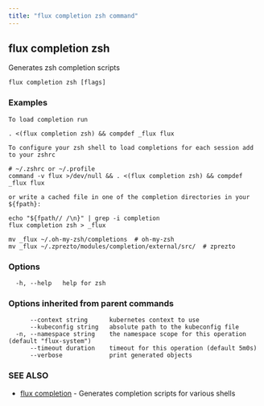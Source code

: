 ```yaml
---
title: "flux completion zsh command"
---
```

## flux completion zsh

Generates zsh completion scripts

```
flux completion zsh [flags]
```

### Examples

```
To load completion run

. <(flux completion zsh) && compdef _flux flux

To configure your zsh shell to load completions for each session add to your zshrc

# ~/.zshrc or ~/.profile
command -v flux >/dev/null && . <(flux completion zsh) && compdef _flux flux

or write a cached file in one of the completion directories in your ${fpath}:

echo "${fpath// /\n}" | grep -i completion
flux completion zsh > _flux

mv _flux ~/.oh-my-zsh/completions  # oh-my-zsh
mv _flux ~/.zprezto/modules/completion/external/src/  # zprezto
```

### Options

```
  -h, --help   help for zsh
```

### Options inherited from parent commands

```
      --context string      kubernetes context to use
      --kubeconfig string   absolute path to the kubeconfig file
  -n, --namespace string    the namespace scope for this operation (default "flux-system")
      --timeout duration    timeout for this operation (default 5m0s)
      --verbose             print generated objects
```

### SEE ALSO

* [flux completion](/cmd/flux_completion/)	 - Generates completion scripts for various shells

